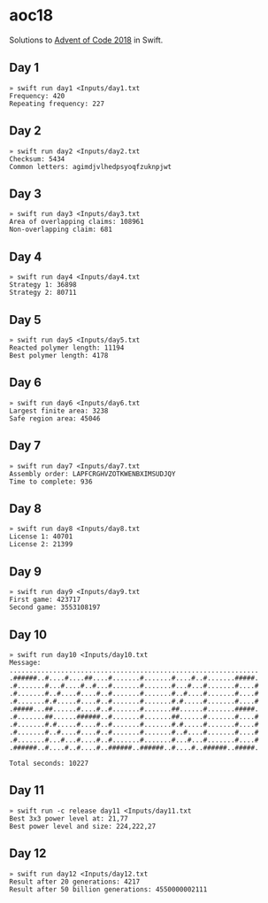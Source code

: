 
aoc18
=====

Solutions to [Advent of Code 2018](https://adventofcode.com) in Swift.


Day 1
-----

```
» swift run day1 <Inputs/day1.txt
Frequency: 420
Repeating frequency: 227
```


Day 2
-----

```
» swift run day2 <Inputs/day2.txt
Checksum: 5434
Common letters: agimdjvlhedpsyoqfzuknpjwt
```


Day 3
-----

```
» swift run day3 <Inputs/day3.txt
Area of overlapping claims: 108961
Non-overlapping claim: 681
```


Day 4
-----

```
» swift run day4 <Inputs/day4.txt
Strategy 1: 36898
Strategy 2: 80711
```


Day 5
-----

```
» swift run day5 <Inputs/day5.txt
Reacted polymer length: 11194
Best polymer length: 4178
```


Day 6
-----

```
» swift run day6 <Inputs/day6.txt
Largest finite area: 3238
Safe region area: 45046
```


Day 7
-----

```
» swift run day7 <Inputs/day7.txt
Assembly order: LAPFCRGHVZOTKWENBXIMSUDJQY
Time to complete: 936
```


Day 8
-----

```
» swift run day8 <Inputs/day8.txt
License 1: 40701
License 2: 21399
```


Day 9
-----

```
» swift run day9 <Inputs/day9.txt
First game: 423717
Second game: 3553108197
```


Day 10
------

```
» swift run day10 <Inputs/day10.txt
Message:
...............................................................
.######..#....#....##....#.......#.......#....#..#.......#####.
.#.......#...#....#..#...#.......#.......#...#...#.......#....#
.#.......#..#....#....#..#.......#.......#..#....#.......#....#
.#.......#.#.....#....#..#.......#.......#.#.....#.......#....#
.#####...##......#....#..#.......#.......##......#.......#####.
.#.......##......######..#.......#.......##......#.......#....#
.#.......#.#.....#....#..#.......#.......#.#.....#.......#....#
.#.......#..#....#....#..#.......#.......#..#....#.......#....#
.#.......#...#...#....#..#.......#.......#...#...#.......#....#
.######..#....#..#....#..######..######..#....#..######..#####.

Total seconds: 10227
```


Day 11
------

```
» swift run -c release day11 <Inputs/day11.txt
Best 3x3 power level at: 21,77
Best power level and size: 224,222,27
```


Day 12
------

```
» swift run day12 <Inputs/day12.txt
Result after 20 generations: 4217
Result after 50 billion generations: 4550000002111
```

